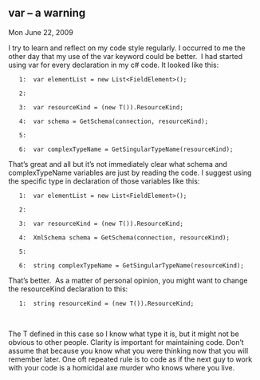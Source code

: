 
var – a warning
---------------

Mon June 22, 2009

I try to learn and reflect on my code style regularly. I occurred to me
the other day that my use of the var keyword could be better.  I had
started using var for every declaration in my c\# code. It looked like
this:

<div class="csharpcode">

``` {.alt}
   1:  var elementList = new List<FieldElement>();
```

       2:   

``` {.alt}
   3:  var resourceKind = (new T()).ResourceKind;
```

       4:  var schema = GetSchema(connection, resourceKind);

``` {.alt}
   5:   
```

       6:  var complexTypeName = GetSingularTypeName(resourceKind);

</div>

That’s great and all but it’s not immediately clear what schema and
complexTypeName variables are just by reading the code. I suggest using
the specific type in declaration of those variables like this:

<div class="csharpcode">

``` {.alt}
   1:  var elementList = new List<FieldElement>();
```

       2:   

``` {.alt}
   3:  var resourceKind = (new T()).ResourceKind;
```

       4:  XmlSchema schema = GetSchema(connection, resourceKind);

``` {.alt}
   5:   
```

       6:  string complexTypeName = GetSingularTypeName(resourceKind);

</div>

That’s better.  As a matter of personal opinion, you might want to
change the resourceKind declaration to this:

<div class="csharpcode">

``` {.alt}
   1:  string resourceKind = (new T()).ResourceKind;
```

</div>

 

The T defined in this case so I know what type it is, but it might not
be obvious to other people. Clarity is important for maintaining code.
Don’t assume that because you know what you were thinking now that you
will remember later. One oft repeated rule is to code as if the next guy
to work with your code is a homicidal axe murder who knows where you
live.
